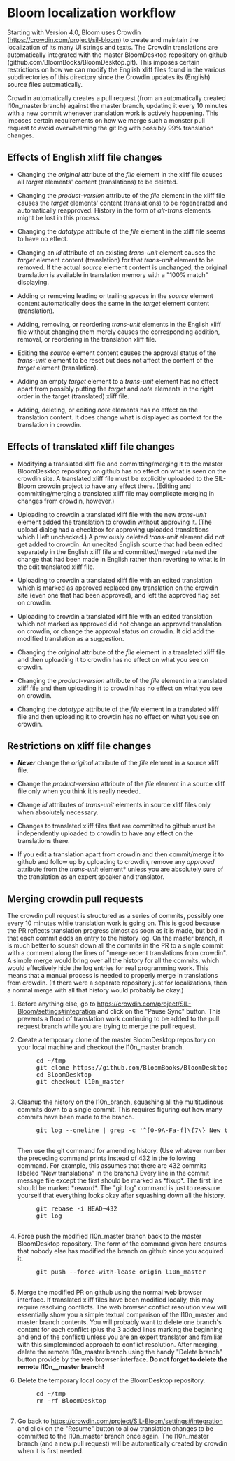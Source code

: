 # Bloom localization workflow

Starting with Version 4.0, Bloom uses Crowdin (https://crowdin.com/project/sil-bloom) to create
and maintain the localization of its many UI strings and texts.  The Crowdin translations are
automatically integrated with the master BloomDesktop repository on github
(github.com/BloomBooks/BloomDesktop.git).  This imposes certain restrictions on how we can
modify the English xliff files found in the various subdirectories of this directory since the
Crowdin updates its (English) source files automatically.

Crowdin automatically creates a pull request (from an automatically created l10n_master branch)
against the master branch, updating it every 10 minutes with a new commit whenever translation
work is actively happening.  This imposes certain requirements on how we merge such a monster
pull request to avoid overwhelming the git log with possibly 99% translation changes.

## Effects of English xliff file changes

- Changing the *original* attribute of the *file* element in the xliff file causes all *target*
  elements' content (translations) to be deleted.

- Changing the *product-version* attribute of the *file* element in the xliff file causes the
  *target* elements' content (translations) to be regenerated and automatically reapproved.
  History in the form of *alt-trans* elements might be lost in this process.

- Changing the *datatype* attribute of the *file* element in the xliff file seems to have no
  effect.

- Changing an *id* attribute of an existing *trans-unit* element causes the *target* element
  content (translation) for that *trans-unit* element to be removed.  If the actual *source*
  element content is unchanged, the original translation is available in translation memory with
  a "100% match" displaying.

- Adding or removing leading or trailing spaces in the *source* element content automatically
  does the same in the *target* element content (translation).

- Adding, removing, or reordering *trans-unit* elements in the English xliff file without
  changing them merely causes the corresponding addition, removal, or reordering in the
  translation xliff file.

- Editing the *source* element content causes the approval status of the *trans-unit* element to
  be reset but does not affect the content of the *target* element (translation).

- Adding an empty *target* element to a *trans-unit* element has no effect apart from possibly
  putting the *target* and *note* elements in the right order in the target (translated) xliff
  file.

- Adding, deleting, or editing *note* elements has no effect on the translation content.  It
  does change what is displayed as context for the translation in crowdin.

## Effects of translated xliff file changes

- Modifying a translated xliff file and committing/merging it to the master BloomDesktop
  repository on github has no effect on what is seen on the crowdin site.  A translated xliff
  file must be explicitly uploaded to the SIL-Bloom crowdin project to have any effect there.
  (Editing and committing/merging a translated xliff file may complicate merging in changes from
  crowdin, however.)

- Uploading to crowdin a translated xliff file with the new *trans-unit* element added the
  translation to crowdin without approving it.  (The upload dialog had a checkbox for approving
  uploaded translations which I left unchecked.)  A previously deleted *trans-unit* element did
  not get added to crowdin.  An unedited English source that had been edited separately in the
  English xliff file and committed/merged retained the change that had been made in English
  rather than reverting to what is in the edit translated xliff file.

- Uploading to crowdin a translated xliff file with an edited translation which is marked as
  approved replaced any translation on the crowdin site (even one that had been approved), and
  left the approved flag set on crowdin.

- Uploading to crowdin a translated xliff file with an edited translation which not marked as
  approved did not change an approved translation on crowdin, or change the approval status on
  crowdin.  It did add the modified translation as a suggestion.

- Changing the *original* attribute of the *file* element in a translated xliff file and then
  uploading it to crowdin has no effect on what you see on crowdin.

- Changing the *product-version* attribute of the *file* element in a translated xliff file and
  then uploading it to crowdin has no effect on what you see on crowdin.

- Changing the *datatype* attribute of the *file* element in a translated xliff file and then
  uploading it to crowdin has no effect on what you see on crowdin.


## Restrictions on xliff file changes

- ***Never*** change the *original* attribute of the *file* element in a source xliff file.

- Change the *product-version* attribute of the *file* element in a source xliff file only when
  you think it is really needed.

- Change *id* attributes of *trans-unit* elements in source xliff files only when absolutely
  necessary.

- Changes to translated xliff files that are committed to github must be independently uploaded
  to crowdin to have any effect on the translations there.

- If you edit a translation apart from crowdin and then commit/merge it to github and follow up
  by uploading to crowdin, remove any *approved* attribute from the *trans-unit* element* unless
  you are absolutely sure of the translation as an expert speaker and translator.


## Merging crowdin pull requests

The crowdin pull request is structured as a series of commits, possibly one every 10 minutes
while translation work is going on.  This is good because the PR reflects translation progress
almost as soon as it is made, but bad in that each commit adds an entry to the history log.  On
the master branch, it is much better to squash down all the commits in the PR to a single commit
with a comment along the lines of "merge recent translations from crowdin".  A simple merge
would bring over all the history for all the commits, which would effectively hide the log
entries for real programming work.  This means that a manual process is needed to properly merge
in translations from crowdin.  (If there were a separate repository just for localizations, then
a normal merge with all that history would probably be okay.)

1. Before anything else, go to https://crowdin.com/project/SIL-Bloom/settings#integration and
   click on the "Pause Sync" button.  This prevents a flood of translation work continuing to be
   added to the pull request branch while you are trying to merge the pull request.

2. Create a temporary clone of the master BloomDesktop repository on your local machine and
   checkout the l10n_master branch.

    <pre>
        cd ~/tmp
        git clone https://github.com/BloomBooks/BloomDesktop.git
        cd BloomDesktop
        git checkout l10n_master
    </pre>

3. Cleanup the history on the l10n_branch, squashing all the multitudinous commits down to a
   single commit.  This requires figuring out how many commits have been made to the branch.

    <pre>
        git log --oneline | grep -c '^[0-9A-Fa-f]\{7\} New translations .*\.xlf (.*)$'
    </pre>

   <p>Then use the git command for amending history.  (Use whatever number the preceding command
   prints instead of 432 in the following command.  For example, this assumes that there are 432
   commits labeled "New translations" in the branch.)  Every line in the commit message file
   except the first should be marked as *fixup*.  The first line should be marked *reword*.  The
   "git log" command is just to reassure yourself that everything looks okay after squashing
   down all the history.

    <pre>
        git rebase -i HEAD~432
        git log
    </pre>

4. Force push the modified l10n_master branch back to the master BloomDesktop repository.  The
   form of the command given here ensures that nobody else has modified the branch on github
   since you acquired it.

    <pre>
        git push --force-with-lease origin l10n_master
    </pre>


5. Merge the modified PR on github using the normal web browser interface.  If translated xliff
   files have been modified locally, this may require resolving conflicts.  The web browser
   conflict resolution view will essentially show you a simple textual comparison of the
   l10n_master and master branch contents.  You will probably want to delete one branch's
   content for each conflict (plus the 3 added lines marking the beginning and end of the
   conflict) unless you are an expert translator and familiar with this simpleminded approach to
   conflict resolution. After merging, delete the remote l10n_master branch using the handy
   "Delete branch" button provide by the web browser interface.  **Do not forget to delete the
   remote l10n__master branch!**

6. Delete the temporary local copy of the BloomDesktop repository.

    <pre>
        cd ~/tmp
        rm -rf BloomDesktop
    </pre>

7. Go back to https://crowdin.com/project/SIL-Bloom/settings#integration and click on the
   "Resume" button to allow translation changes to be committed to the l10n_master branch once
   again.  The l10n_master branch (and a new pull request) will be automatically created by
   crowdin when it is first needed.
